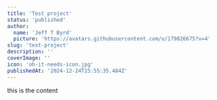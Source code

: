 ```yaml
---
title: 'Test project'
status: 'published'
author:
  name: 'Jeff T Byrd'
  picture: 'https://avatars.githubusercontent.com/u/179826675?v=4'
slug: 'test-project'
description: ''
coverImage: ''
icon: 'oh-it-needs-icon.jpg'
publishedAt: '2024-12-24T15:55:35.484Z'
---
```


this is the content